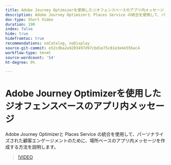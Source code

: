 ```yaml
---
title: Adobe Journey Optimizerを使用したジオフェンスベースのアプリ内メッセージ
description: Adobe Journey Optimizerと Places Service の統合を使用して、パーソナライズされた顧客エンゲージメントのために、場所ベースのアプリ内メッセージを作成する方法を説明します。
doc-type: Short Video
duration: 190
index: false
hide: true
hidefromtoc: true
recommendations: noCatalog, noDisplay
source-git-commit: e52cdba2a9203497d97cbd1e75c81e3e4e556ac4
workflow-type: tm+mt
source-wordcount: '54'
ht-degree: 0%

---
```



# Adobe Journey Optimizerを使用したジオフェンスベースのアプリ内メッセージ

Adobe Journey Optimizerと Places Service の統合を使用して、パーソナライズされた顧客エンゲージメントのために、場所ベースのアプリ内メッセージを作成する方法を説明します。

<!-- 72_S522_3442522_189_geofencebased-inapp-messaging-with-adobe-journey-optimizer -->
>[!VIDEO](https://video.tv.adobe.com/v/3458203/?learn=on&enablevpops=true)
